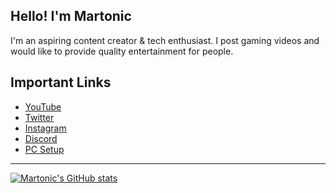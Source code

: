 ## Hello! I'm Martonic

I'm an aspiring content creator & tech enthusiast. I post gaming videos and would like to provide quality entertainment for people.

## Important Links

- [YouTube](https://www.youtube.com/channel/UCSu3KBw1aWSYearxD7l_ZjQ)
- [Twitter](https://twitter.com/ItsMartonic)
- [Instagram](https://www.instagram.com/itsmartonic/?hl=en)
- [Discord](https://discord.gg/R5nzBEmv8d)
- [PC Setup](https://pcpartpicker.com/list/HTRKCz)

---

[![Martonic's GitHub stats](https://github-readme-stats.vercel.app/api?username=ItsMartonic)](https://github.com/ItsMartonic/github-readme-stats)
